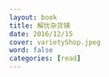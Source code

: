 ```yaml
---
layout: book
title: 解忧杂货铺
date: 2016/12/15
cover: varietyShop.jpeg
word: false
categories: [read]
---
```

